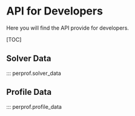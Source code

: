 # API for Developers

Here you will find the API provide for developers.

[TOC]

## Solver Data

::: perprof.solver_data

## Profile Data

::: perprof.profile_data
